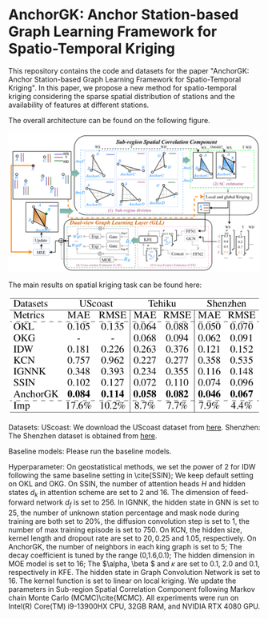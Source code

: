 # AnchorGK: Anchor Station-based Graph Learning Framework for Spatio-Temporal Kriging

This repository contains the code and datasets for the paper "AnchorGK: Anchor Station-based Graph Learning Framework for
Spatio-Temporal Kriging". In this paper, we propose a new method for spatio-temporal kriging considering the sparse spatial distribution of stations and the availability of features at different stations.

The overall architecture can be found on the following figure.

<p align="center">
  <img src="Fig/arch.png" alt="1 Architecture">
</p>

The main results on spatial kriging task can be found here:

<p align="center">
  <img src="Fig/results_AnchorGK.png" alt="2 Result">
</p>

Datasets:
UScoast: We download the UScoast dataset from [here](https://www.ndbc.noaa.gov/data/).
Shenzhen: The Shenzhen dataset is obtained from [here](https://github.com/xren451/DAMR/tree/main).

Baseline models:
Please run the baseline models.

Hyperparameter:
On geostatistical methods, we set the power of 2 for IDW following the same baseline setting in \cite{SSIN}; We keep default setting on OKL and OKG. On SSIN, the number of attention heads $H$ and hidden states $d_{k}$ in attention scheme are set to $2$ and $16$. The dimension of feed-forward network $d_{f}$ is set to 256. In IGNNK, the hidden state in GNN is set to 25, the number of unknown station percentage and mask node during training are both set to $20\%$, the diffusion convolution step is set to $1$, the number of max training episode is set to 750. On KCN, the hidden size, kernel length and dropout rate are set to $20, 0.25$ and $1.05$, respectively.
On AnchorGK, the number of neighbors in each king graph is set to $5$; The decay coefficient is tuned by the range (0,1.6,0.1); The hidden dimension in MOE model is set to 16; The $\alpha, \beta $ and $\kappa$ are set to 0.1, 2.0 and 0.1, respectively in KFE. The hidden state in Graph Convolution Network is set to $16$. The kernel function is set to linear on local kriging. We update the parameters in Sub-region Spatial Correlation Component following Markov chain Monte Carlo (MCMC)\cite{MCMC}. All experiments were run on Intel(R) Core(TM) i9-13900HX CPU, 32GB RAM, and NVIDIA RTX 4080 GPU.
